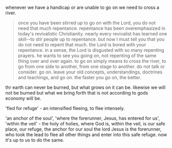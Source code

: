 whenever we have a handicap or are unable to go on we need to cross a river.

> once you have been stirred up to go on with the Lord, you do not need that much repentance. repentance has been overemphasized in today's revivalistic Christianity. nearly every revivalist has learned one skill--to stir people up to repentance. but now I must tell you that you do not need to repent that much. the Lord is bored with your repentance. in a sense, the Lord is disgusted with so many repenting prayers. he wants to see you going on, not repenting of the same thing over and over again. to go on simply means to cross the river, to go from one side to another, from one stage to another. do not talk or consider. go on. leave your old concepts, understandings, doctrines and teachings, and go on. the faster you go on, the better.

thr earth can never be burned, but what grows on it can be. likewise we will not be burned but what we bring forth that is not according to gods economy will be.

'fled for refuge' - an intensified fleeing, to flee intensely.

'an anchor of the soul', 'where the forerunner, Jesus, has entered for us', 'within the veil' - the holy of holies, where God is, within the veil, is our safe place, our refuge, the anchor for our soul the lord Jesus is the forerunner, who took the lead to flee all other things and enter into this safe refuge. now it's up to us to do the same.
